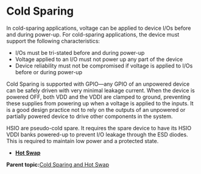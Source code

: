 # Cold Sparing

In cold-sparing applications, voltage can be applied to device I/Os before and during power-up. For cold-sparing applications, the device must support the following characteristics:

-   I/Os must be tri-stated before and during power-up
-   Voltage applied to an I/O must not power up any part of the device
-   Device reliability must not be compromised if voltage is applied to I/Os before or during power-up

Cold Sparing is supported with GPIO—any GPIO of an unpowered device can be safely driven with very minimal leakage current. When the device is powered OFF, both VDD and the VDDI are clamped to ground, preventing these supplies from powering up when a voltage is applied to the inputs. It is a good design practice not to rely on the outputs of an unpowered or partially powered device to drive other components in the system.

HSIO are pseudo-cold spare. It requires the spare device to have its HSIO VDDI banks powered-up to prevent I/O leakage through the ESD diodes. This is required to maintain low power and a protected state.

-   **[Hot Swap](GUID-521EF53B-080D-4CAA-9525-42C4B1908C73.md)**  


**Parent topic:**[Cold Sparing and Hot Swap](GUID-AD2B62F0-4034-4F2D-8ECF-293BAAB55E0C.md)

